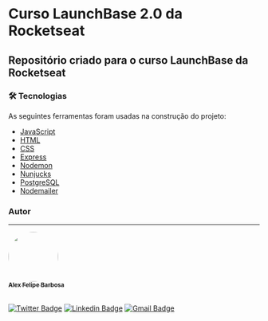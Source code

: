 # Curso LaunchBase 2.0 da Rocketseat

## Repositório criado para o curso LaunchBase da Rocketseat
<p align="center"></p>

### 🛠 Tecnologias

As seguintes ferramentas foram usadas na construção do projeto:

- [JavaScript](https://www.javascript.com/)
- [HTML]()
- [CSS]()
- [Express](https://expressjs.com/pt-br/)
- [Nodemon](https://nodemon.io/)
- [Nunjucks](https://www.npmjs.com/package/nunjucks)
- [PostgreSQL](https://www.postgresql.org/)
- [Nodemailer](https://nodemailer.com/about/)


### Autor
---

<a href="http://www.alexbarbosa.info/">
 <img style="border-radius: 50%;" src="https://avatars3.githubusercontent.com/u/12144620?s=460&u=b9785347e44440d8a08fbbaf61a72288c05671e0&v=4" width="100px;" alt=""/>
 <br />
 <sub><b>Alex Felipe Barbosa</b></sub></a> <a href="http://www.alexbarbosa.info/" title="Blog"></a>
  
<br>[![Twitter Badge](https://img.shields.io/badge/-@alexf_barbosa-1ca0f1?style=flat-square&labelColor=1ca0f1&logo=twitter&logoColor=white&link=https://twitter.com/alexf_barbosa)](https://twitter.com/alexf_barbosa) [![Linkedin Badge](https://img.shields.io/badge/-AlexFelipeBarbosa-blue?style=flat-square&logo=Linkedin&logoColor=white&link=https://www.linkedin.com/in/alexfelipebarbosa/)](https://www.linkedin.com/in/alexfelipebarbosa/) 
[![Gmail Badge](https://img.shields.io/badge/-alex@alexbarbosa.info-c14438?style=flat-square&logo=Gmail&logoColor=white&link=mailto:alex@alexbarbosa.info)](mailto:alex@alexbarbosa.info)
